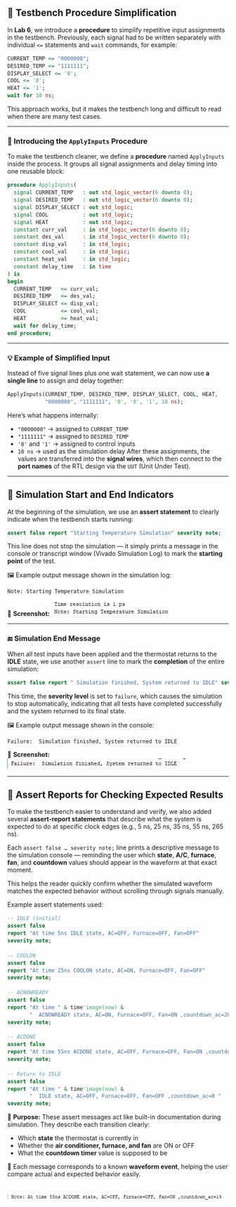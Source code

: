 ## 🧪 Testbench Procedure Simplification

In **Lab 6**, we introduce a **procedure** to simplify repetitive input assignments in the testbench.
Previously, each signal had to be written separately with individual `<=` statements and `wait` commands, for example:

```vhdl
CURRENT_TEMP <= "0000000";
DESIRED_TEMP <= "1111111";
DISPLAY_SELECT <= '0';
COOL <= '0';
HEAT <= '1';
wait for 10 ns;
```

This approach works, but it makes the testbench long and difficult to read when there are many test cases.

---

### 🧩 Introducing the `ApplyInputs` Procedure

To make the testbench cleaner, we define a **procedure** named `ApplyInputs` inside the process.
It groups all signal assignments and delay timing into one reusable block:

```vhdl
procedure ApplyInputs(
  signal CURRENT_TEMP   : out std_logic_vector(6 downto 0);
  signal DESIRED_TEMP   : out std_logic_vector(6 downto 0);
  signal DISPLAY_SELECT : out std_logic;
  signal COOL           : out std_logic;
  signal HEAT           : out std_logic;
  constant curr_val     : in std_logic_vector(6 downto 0);
  constant des_val      : in std_logic_vector(6 downto 0);
  constant disp_val     : in std_logic;
  constant cool_val     : in std_logic;
  constant heat_val     : in std_logic;
  constant delay_time   : in time
) is
begin
  CURRENT_TEMP   <= curr_val;
  DESIRED_TEMP   <= des_val;
  DISPLAY_SELECT <= disp_val;
  COOL           <= cool_val;
  HEAT           <= heat_val;
  wait for delay_time;
end procedure;
```

---

### 💡 Example of Simplified Input

Instead of five signal lines plus one wait statement,
we can now use **a single line** to assign and delay together:

```vhdl
ApplyInputs(CURRENT_TEMP, DESIRED_TEMP, DISPLAY_SELECT, COOL, HEAT,
            "0000000", "1111111", '0', '0', '1', 10 ns);
```

Here’s what happens internally:

* `"0000000"` → assigned to `CURRENT_TEMP`
* `"1111111"` → assigned to `DESIRED_TEMP`
* `'0'` and `'1'` → assigned to control inputs
* `10 ns` → used as the simulation delay
  After these assignments, the values are transferred into the **signal wires**, which then connect to the **port names** of the RTL design via the `UUT` (Unit Under Test).

---
## 🧭 Simulation Start and End Indicators

At the beginning of the simulation, we use an **assert statement** to clearly indicate when the testbench starts running:

```vhdl
assert false report "Starting Temperature Simulation" severity note;
```

This line does not stop the simulation — it simply prints a message in the console or transcript window (Vivado Simulation Log) to mark the **starting point** of the test.

🖼️ Example output message shown in the simulation log:

```
Note: Starting Temperature Simulation
```

📸 **Screenshot:**
![Starting Simulation](../images/startstimulation.png)

---

### 🔚 Simulation End Message

When all test inputs have been applied and the thermostat returns to the **IDLE** state,
we use another `assert` line to mark the **completion** of the entire simulation:

```vhdl
assert false report " Simulation finished, System returned to IDLE" severity failure;
```

This time, the **severity level** is set to `failure`, which causes the simulation to stop automatically,
indicating that all tests have completed successfully and the system returned to its final state.

🖼️ Example output message shown in the console:

```
Failure:  Simulation finished, System returned to IDLE
```

📸 **Screenshot:**
![Simulation Finished](../images/simulationfinished.png)

---
## 🧩 Assert Reports for Checking Expected Results

To make the testbench easier to understand and verify, we also added several **assert-report statements** that describe what the system is expected to do at specific clock edges (e.g., 5 ns, 25 ns, 35 ns, 55 ns, 265 ns).

Each `assert false … severity note;` line prints a descriptive message to the simulation console — reminding the user which **state**, **A/C**, **furnace**, **fan**, and **countdown** values should appear in the waveform at that exact moment.

This helps the reader quickly confirm whether the simulated waveform matches the expected behavior without scrolling through signals manually.

Example assert statements used:

```vhdl
-- IDLE (initial)
assert false
report "At time 5ns IDLE state, AC=OFF, Furnace=OFF, Fan=OFF"
severity note;

-- COOLON
assert false
report "At time 25ns COOLON state, AC=ON, Furnace=OFF, Fan=OFF"
severity note;

-- ACNOWREADY
assert false
report "At time " & time'image(now) &
       "  ACNOWREADY state, AC=ON, Furnace=OFF, Fan=ON ,countdown_ac=20 "
severity note;

-- ACDONE
assert false
report "At time 55ns ACDONE state, AC=OFF, Furnace=OFF, Fan=ON ,countdown_ac=19 "
severity note;

-- Return to IDLE
assert false
report "At time " & time'image(now) &
       "  IDLE state, AC=OFF, Furnace=OFF, Fan=OFF ,countdown_ac=0 "
severity note;
```

🧠 **Purpose:**
These assert messages act like built-in documentation during simulation.
They describe each transition clearly:

* Which **state** the thermostat is currently in
* Whether the **air conditioner, furnace, and fan** are ON or OFF
* What the **countdown timer** value is supposed to be

📸 Each message corresponds to a known **waveform event**, helping the user compare actual and expected behavior easily.

![Assert_Reports](../images/assert_reports_55ns.png)
---

